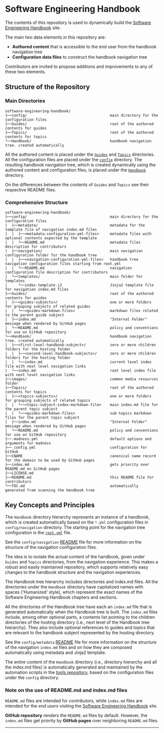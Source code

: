 # Software Engineering Handbook


The contents of this repository is used to dynamically build the [Software Engineering Handbook][1] 
site. 

The main two data elements in this repository are:

- **Authored content** that is accessible to the end user from the handbook navigation tree 
- **Configuration data files** to construct the handbook navigation tree

Contributors are invited to propose additions and improvements to any of these two elements.

## Structure of the Repository

### Main Directories

```
software-engineering-handbook/
├──config/                                      main directory for the configuration files
├──Guides/                                      root of the authored contents for guides
├──Topics/                                      root of the authored contents for topics
└──Handbook/                                    handbook navigation tree. created automatically

```

All the authored content is placed under the [`Guides`](Guides) and [`Topics`](Topics) directories.
All the configuration files are placed under the [`config`](config) directory. 
The resulting handbook navigation tree, which is created dynamically using the authored content and 
configuration files, is placed under the [`Handbook`](Handbook) directory.

On the differences between the contents of `Guides` and `Topics` see their respective README files.

### Comprehensive Structure

```
software-engineering-handbook/
├──config/                                      main directory for the configuration files
|  ├──metadata/                                 metadata for the template file of navigation index.md files
|  |  ├──<metadata-configuration-yml-files>     metadata files with optional contents expected by the template
|  |  └──README.md                              metadata files description for contributors
|  ├──navigation/                               main navigation configuration folder for the handbook tree
|  |  ├──<navigation-configuration-yml-files>   handbook tree navigation configuration files starting from root.yml
|  |  └──README.md                              navigation configuration file description for contributors
|  └──templates/                                main folder for templates
|     └──index-template.j2                      Jinja2 template file for navigation index.md files
├──Guides/                                      root of the authored contents for guides
|  ├──<guides-subjects>/                        one or more folders for grouping subjects of related guides
|  |  └──<guides-markdown-files>                markdown files related to the parent guide subject
|  ├──index.md                                  "Internal Folder" message when rendered by GitHub pages
|  └──README.md                                 policy and conventions for use on GitHub repository
└──Handbook/                                    handbook navigation tree. created automatically
|  ├──<first-level-handbook-subject>/           zero or more children folders for the hosting folder
|  |  ├──<second-level-handbook-subjects>/      zero or more children folders for the hosting folder
|  |  └──index.md                               current level index file with next level navigation links
|  └──index.md                                  root level index file with next level navigation links
├──images/                                      common media resources folder
├──Topics/                                      root of the authored contents for topics
|  ├──<topics-subjects>/                        one or more folders for grouping subjects of related topics
|  |  └──<topic-subject-index-markdown-file>    main index.md file for the parent topic subject
|  |  └──<guides-markdown-files>                sub-topics markdown files for the parent topic subject
|  ├──index.md                                  "Internal Folder" message when rendered by GitHub pages
|  └──README.md                                 policy and conventions for use on GitHub repository
├──.madness.yml                                 default options and arguments for madness
├──_config.yml                                  configuration for GitHub
├──CNAME                                        canonical name record for the domain to be used by GitHub pages
├──index.md                                     gets priority over README.md on GitHub pages
├──LICENSE.md
├──README.md                                    this README file for contributors
└──TOC.md                                       automatically generated from scanning the Handbook tree
```

## Key Concepts and Principles

The `Handbook` directory hierarchy represents an instance of a handbook, which is created 
automatically based on the `*.yml` configuration files in `config/navigation` directory. The starting
point for the navigation tree configuration is the [`root.yml`](config/navigation/root.yml) file.

See the `config/navigation` [README][2] file for more information on the structure of the navigation 
configuration files.

The idea is to isolate the actual content of the handbook, given under `Guides` and `Topics` 
directories, from the navigation experience. This makes a robust and easily maintained repository, 
which supports relatively easy changes to the handbook structure and the navigation experiences.

The Handbook tree hierarchy includes directories and index.md files. All the directories under
the `Handbook` directory have capitalized names with spaces ('Humanized' style), which represent 
the exact names of the Software Engineering Handbook chapters and sections.

All the directories of the Handbook tree have each an `index.md` file that is generated automatically
when the Handbook tree is built. The `index.md` files include, among other optional parts, a 
contents list pointing to the children directories of the hosting directory (i.e., next level of the 
Handbook tree hierarchy). They also include optional references to guides and topics that are 
relevant to the handbook subject represented by the hosting directory.

See the `config/metadata` [README][3] file for more information on the structure of the navigation 
`index.md` files and on how they are composed automatically using metadata and Jinja2 template.

The entire content of the `Handbook` directory (i.e., directory hierarchy and all the index.md files)
is automatically generated and maintained by the automation scripts in the [tools repository][4],
based on the configuration files under the `config` directory.

### Note on the use of README.md and index.md files

`README.md` files are intended for *contributors*, while `index.md` files are intended for the 
*end users* visiting the [Software Engineering Handbook][1] site. 

**GitHub repository** renders the `README.md` files by default. However, the `index.md` files get 
priority by **GitHub pages** over neighboring `README.md` files.

---

[1]: http://software-engineering-handbook.com/
[2]: /config/navigation/README.md
[3]: /config/metadata/README.md
[4]: https://github.com/uribench/software-engineering-handbook-tools

